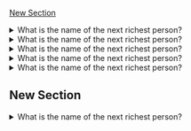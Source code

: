 
[New Section](#New-Section)
<details>
  
  <summary>What is the name of the next richest person?</summary>
  <p>
  
  **WHAT**
  > Generation
  
  </p>
</details>

<details>
  
  <summary>What is the name of the next richest person?</summary>
  <p>
  
  **WHAT**
  > Generation
  
  </p>
</details>
<details>
  
  <summary>What is the name of the next richest person?</summary>
  <p>
  
  **WHAT**
  > Generation
  
  </p>
</details>
<details>
  
  <summary>What is the name of the next richest person?</summary>
  <p>
  
  **WHAT**
  > Generation
  
  </p>
</details>
<details>
  
  <summary>What is the name of the next richest person?</summary>
  <p>
  
  **WHAT**
  > Generation
  
  </p>
</details>

## New Section
<details>
  
  <summary>What is the name of the next richest person?</summary>
  <p>
  
  **WHAT**
  > Generation
  
  </p>
</details>
